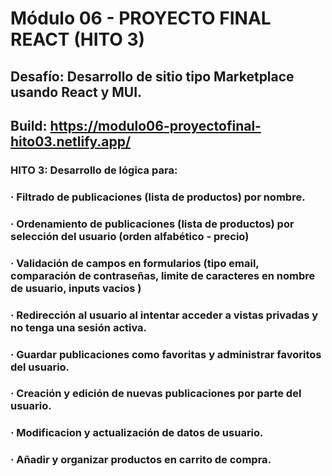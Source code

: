 
# Módulo 06 - PROYECTO FINAL REACT (HITO 3)
## Desafío: Desarrollo de sitio tipo Marketplace usando React y MUI.
## Build: https://modulo06-proyectofinal-hito03.netlify.app/
### HITO 3: Desarrollo de lógica para:
### ·  Filtrado de publicaciones (lista de productos) por nombre.
### ·  Ordenamiento de publicaciones (lista de productos) por selección del usuario (orden alfabético - precio)
### ·  Validación de campos en formularios (tipo email, comparación de contraseñas, limite de caracteres en nombre de usuario, inputs vacios )
### ·  Redirección al usuario al intentar acceder a vistas privadas y no tenga una sesión activa.
### ·  Guardar publicaciones como favoritas y administrar favoritos del usuario.
### ·  Creación y edición de nuevas publicaciones por parte del usuario.
### ·  Modificacion y actualización de datos de usuario.
### ·  Añadir y organizar productos en carrito de compra.

